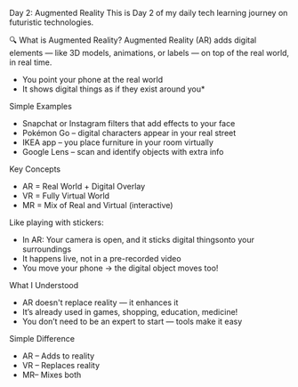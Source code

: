 Day 2: Augmented Reality 
This is Day 2 of my daily tech learning journey on futuristic technologies.

🔍 What is Augmented Reality?
Augmented Reality (AR) adds digital elements — like 3D models, animations, or labels — on top of the real world, in real time.

- You point your phone at the real world
- It shows digital things as if they exist around you*

Simple Examples

- Snapchat or Instagram filters that add effects to your face
- Pokémon Go – digital characters appear in your real street
- IKEA app – you place furniture in your room virtually
- Google Lens – scan and identify objects with extra info

Key Concepts

- AR = Real World + Digital Overlay  
- VR = Fully Virtual World  
- MR = Mix of Real and Virtual (interactive)

Like playing with stickers:
- In AR: Your camera is open, and it sticks digital thingsonto your surroundings  
- It happens live, not in a pre-recorded video  
- You move your phone → the digital object moves too!

What I Understood

- AR doesn't replace reality — it enhances it
- It’s already used in games, shopping, education, medicine!
- You don’t need to be an expert to start — tools make it easy

Simple Difference

- AR – Adds to reality  
- VR – Replaces reality  
- MR– Mixes both
